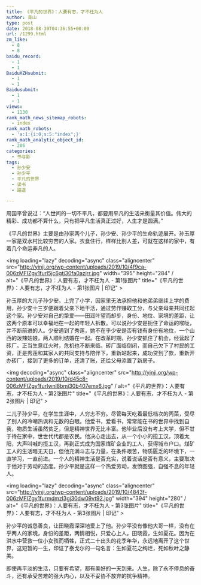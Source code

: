 ```yaml
---
title: 《平凡的世界》：人要有志，才不枉为人
author: 青山
type: post
date: 2018-08-30T04:36:55+00:00
url: /1299.html
zm_like:
  - 8
  - 8
baidu_record:
  - 1
  - 1
BaiduXZHsubmit:
  - 1
  - 1
Baidusubmit:
  - 1
  - 1
views:
  - 1130
rank_math_news_sitemap_robots:
  - index
rank_math_robots:
  - 'a:1:{i:0;s:5:"index";}'
rank_math_analytic_object_id:
  - 206
categories:
  - 书与影
tags:
  - 孙少安
  - 孙少平
  - 平凡的世界
  - 读书
  - 路遥

---
```

周国平曾说过：“人世间的一切不平凡，都要用平凡的生活来衡量其价值。伟大的精彩、成功都不算什么，只有把平凡生活真正过好，人生才是圆满。”

《平凡的世界》主要是由孙家两个儿子，孙少安、孙少平的生命轨迹展开。孙玉厚一家是双水村比较穷苦的人家。衣食住行，样样比别人差，可就在这样的家中，有着几个命运非凡的人。

<img loading="lazy" decoding="async" class="aligncenter" src="http://yinji.org/wp-content/uploads/2019/10/4f9ca-006zMFlZgy1furl5jc6gtj30fa0azjrr.jpg" width="395" height="284" / alt="《平凡的世界》：人要有志，才不枉为人 - 第1张图片" title="《平凡的世界》：人要有志，才不枉为人 - 第1张图片 | 印记" >

孙玉厚的大儿子孙少安。上完了小学，因家里无法承担他和他弟弟继续上学的费用，孙少安十三岁便跟着父亲下地干活，通过劳作赚取工分，与父亲母亲共同扛起这个家。孙少安对自己的挚爱——田润叶望而却步，身份、地位、家境的差距，让这两个原本可以幸福地在一起的年轻人拆散。可以说孙少安是扼住了命运的喉咙，并不断前进的人。少安遇到了秀莲，她不在乎少安是否有钱有身份有地位，一个山西的泼辣姑娘，两人顺利结婚在一起。在改革时期，孙少安抓住了机会，经营起了砖厂。正当生意红火时，危机也不断来临，砖厂面临倒闭，而自己欠下了村民的工资，正是秀莲和其家人的共同支持与陪伴下，重新站起来，成功贷到了款，重新开办砖厂，接到了更多的订单，还清了账，还给父母添置了新房子。

<img decoding="async" class="aligncenter" src="http://yinji.org/wp-content/uploads/2019/10/d45c8-006zMFlZgy1furlwnl8bmj30b407emx6.jpg" / alt="《平凡的世界》：人要有志，才不枉为人 - 第2张图片" title="《平凡的世界》：人要有志，才不枉为人 - 第2张图片 | 印记" >

二儿子孙少平，在学生生涯中，人穷志不穷。尽管每天吃着最低档次的丙菜，受尽了别人的冷嘲热讽和无数的白眼。他爱书，爱看书，常常能在书的世界中找到自我，物质生活虽然贫乏，但是精神世界无比丰富。他毕业后没有考上大学，但不甘于待在家中，世世代代都是农民。他决心走出去，从一个小小的揽工汉，顶着太阳，大声叫喊的揽工汉，再到正式成为国家煤矿企业的工人，获得城市户口。煤矿工人的生活暗无天日，但他充满斗志与力量，在条件艰苦，物质匮乏的环境下，一直学习，一直前进。一个人的精神生活是否充实，说着说话是否有意义，主要取决于他对于劳动的态度。孙少平就是这样一个热爱劳动，发愤图强，自强不息的年轻人。

<img loading="lazy" decoding="async" class="aligncenter" src="http://yinji.org/wp-content/uploads/2019/10/4843f-006zMFlZgy1furmdmzl3gj30dw09vt92.jpg" width="394" height="280" / alt="《平凡的世界》：人要有志，才不枉为人 - 第3张图片" title="《平凡的世界》：人要有志，才不枉为人 - 第3张图片 | 印记" >

孙少平的诚恳善良，让田晓霞深深地爱上了他。孙少平没有像他大哥一样，没有在乎两人的家境，身份的差距，两情相悦，只爱心上人。田晓霞，生如夏花。因为在洪水中营救一位小女孩而牺牲，正式二十出头的花季年华，永远地离开了这个世界，这短暂的一生，印证了泰戈尔的一句名言：生如夏花之绚烂，死如秋叶之静美。

即使再平淡的生活，只要有希望，都有美好的一天到来。人生，除了永不停息的奋斗，还有承受苦难的强大内心，以及不妥协不放弃的抗争精神。